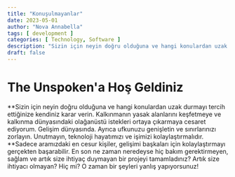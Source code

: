 ```yaml
---
title: "Konuşulmayanlar"
date: 2023-05-01
author: "Nova Annabella"
tags: [ development ]
categories: [ Technology, Software ]
description: "Sizin için neyin doğru olduğuna ve hangi konulardan uzak durmayı tercih ettiğinize kendiniz karar verin"
draft: false
---
```



# The Unspoken'a Hoş Geldiniz

**Sizin için neyin doğru olduğuna ve hangi konulardan uzak durmayı tercih ettiğinize kendiniz karar verin. Kalkınmanın
yasak alanlarını keşfetmeye ve kalkınma dünyasındaki olağanüstü istekleri ortaya çıkarmaya cesaret ediyorum. Gelişim
dünyasında. Ayrıca ufkunuzu genişletin ve sınırlarınızı zorlayın. Unutmayın, teknoloji hayatımızı ve işimizi
kolaylaştırmalıdır. **Sadece aramızdaki en cesur kişiler, gelişimi başkaları için kolaylaştırmayı gerçekten
başarabilir. En son ne zaman neredeyse hiç bakım gerektirmeyen, sağlam ve artık size ihtiyaç duymayan bir projeyi
tamamladınız? Artık size ihtiyacı olmayan? Hiç mi? O zaman bir şeyleri yanlış yapıyorsunuz!
